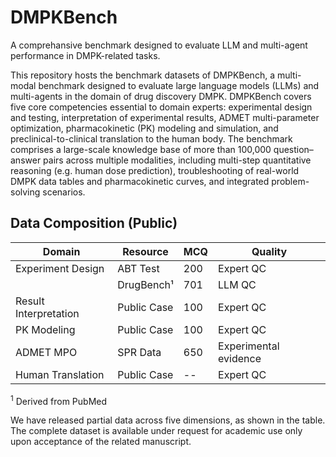 # DMPKBench

A comprehansive benchmark designed to evaluate LLM and multi-agent performance in DMPK-related tasks.

This repository hosts the benchmark datasets of DMPKBench, a multi-modal benchmark designed to evaluate large language models (LLMs) and multi-agents in the domain of drug discovery DMPK. DMPKBench covers five core competencies essential to domain experts: experimental design and testing, interpretation of experimental results, ADMET multi-parameter optimization, pharmacokinetic (PK) modeling and simulation, and preclinical-to-clinical translation to the human body. The benchmark comprises a large-scale knowledge base of more than 100,000 question–answer pairs across multiple modalities, including multi-step quantitative reasoning (e.g. human dose prediction), troubleshooting of real-world DMPK data tables and pharmacokinetic curves, and integrated problem-solving scenarios.

## Data Composition (Public)

| Domain              | Resource         | MCQ     | Quality             |
|---------------------|------------------|---------|---------------------|
| Experiment Design   | ABT Test         | 200   | Expert QC           |
|                     | DrugBench¹       | 701     | LLM QC              |
| Result Interpretation | Public Case    | 100     | Expert QC           |
| PK Modeling         | Public Case      | 100     | Expert QC           |
| ADMET MPO           | SPR Data         | 650 | Experimental evidence |
| Human Translation   | Public Case      | --      | Expert QC           |

<sup>1</sup> Derived from PubMed

We have released partial data across five dimensions, as shown in the table. The complete dataset is available under request for academic use only upon acceptance of the related manuscript.

